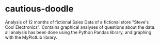 # cautious-doodle

Analysis of 12 months of fictional Sales Data of a fictional store "Steve's Cool Electronics". Contains graphical analyses of questions about the data. all analysis has been done using the Python Pandas library, and graphing with the MyPlotLib library.
